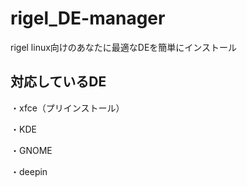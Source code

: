 # rigel_DE-manager
rigel linux向けのあなたに最適なDEを簡単にインストール
## 対応しているDE
・xfce（プリインストール）

・KDE

・GNOME

・deepin
